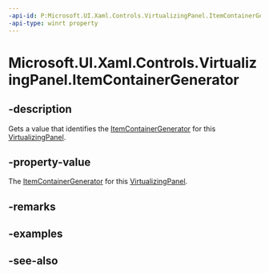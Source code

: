 ```yaml
---
-api-id: P:Microsoft.UI.Xaml.Controls.VirtualizingPanel.ItemContainerGenerator
-api-type: winrt property
---
```


<!-- Property syntax
public Windows.UI.Xaml.Controls.ItemContainerGenerator ItemContainerGenerator { get; }
-->

# Microsoft.UI.Xaml.Controls.VirtualizingPanel.ItemContainerGenerator

## -description
Gets a value that identifies the [ItemContainerGenerator](itemcontainergenerator.md) for this [VirtualizingPanel](virtualizingpanel.md).

## -property-value
The [ItemContainerGenerator](itemcontainergenerator.md) for this [VirtualizingPanel](virtualizingpanel.md).

## -remarks

## -examples

## -see-also
